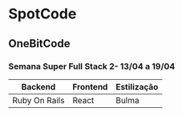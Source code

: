 # SpotCode
## OneBitCode
### Semana Super Full Stack 2- 13/04 a 19/04
 

|Backend|Frontend|Estilização|
|-------|--------|-----------|
|Ruby On Rails| React | Bulma |
